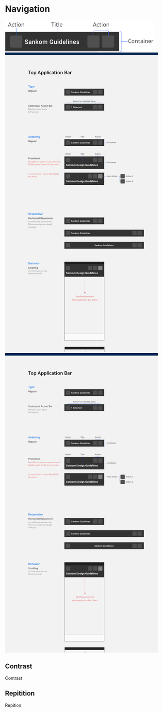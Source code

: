 Navigation
==========

![Test](images/application-bar/Group.png)
![Test](images/application-bar/700.png)
![Test](images/application-bar/1400.png)


## Contrast

Contrast


## Repitition

Repition
